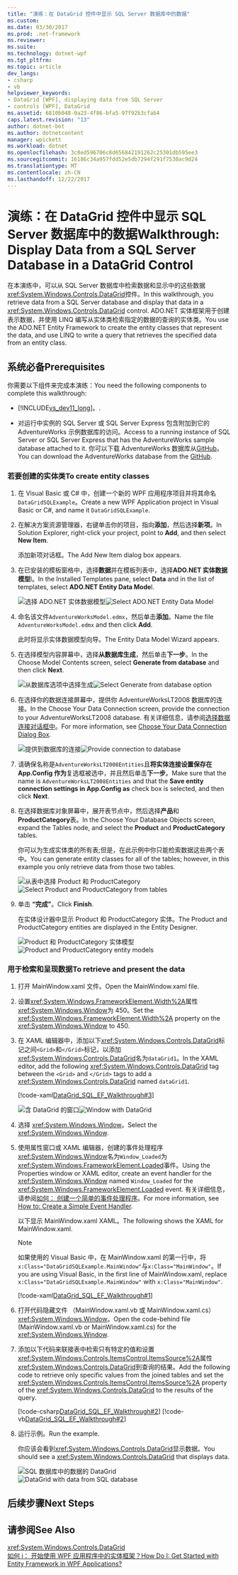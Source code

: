 ```yaml
---
title: "演练：在 DataGrid 控件中显示 SQL Server 数据库中的数据"
ms.custom: 
ms.date: 03/30/2017
ms.prod: .net-framework
ms.reviewer: 
ms.suite: 
ms.technology: dotnet-wpf
ms.tgt_pltfrm: 
ms.topic: article
dev_langs:
- csharp
- vb
helpviewer_keywords:
- DataGrid [WPF], displaying data from SQL Server
- controls [WPF], DataGrid
ms.assetid: 6810b048-0a23-4f86-bfa5-97f92b3cfab4
caps.latest.revision: "13"
author: dotnet-bot
ms.author: dotnetcontent
manager: wpickett
ms.workload: dotnet
ms.openlocfilehash: 3c8ed596706c8d656842191262c25301db595ee3
ms.sourcegitcommit: 16186c34a957fdd52e5db7294f291f7530ac9d24
ms.translationtype: MT
ms.contentlocale: zh-CN
ms.lasthandoff: 12/22/2017
---
```

# <a name="walkthrough-display-data-from-a-sql-server-database-in-a-datagrid-control"></a><span data-ttu-id="d4890-102">演练：在 DataGrid 控件中显示 SQL Server 数据库中的数据</span><span class="sxs-lookup"><span data-stu-id="d4890-102">Walkthrough: Display Data from a SQL Server Database in a DataGrid Control</span></span>
<span data-ttu-id="d4890-103">在本演练中，可以从 SQL Server 数据库中检索数据和显示中的这些数据<xref:System.Windows.Controls.DataGrid>控件。</span><span class="sxs-lookup"><span data-stu-id="d4890-103">In this walkthrough, you retrieve data from a SQL Server database and display that data in a <xref:System.Windows.Controls.DataGrid> control.</span></span> <span data-ttu-id="d4890-104">ADO.NET 实体框架用于创建表示数据，并使用 LINQ 编写从实体类检索指定的数据的查询的实体类。</span><span class="sxs-lookup"><span data-stu-id="d4890-104">You use the ADO.NET Entity Framework to create the entity classes that represent the data, and use LINQ to write a query that retrieves the specified data from an entity class.</span></span>  
  
## <a name="prerequisites"></a><span data-ttu-id="d4890-105">系统必备</span><span class="sxs-lookup"><span data-stu-id="d4890-105">Prerequisites</span></span>  
 <span data-ttu-id="d4890-106">你需要以下组件来完成本演练：</span><span class="sxs-lookup"><span data-stu-id="d4890-106">You need the following components to complete this walkthrough:</span></span>  
  
-   [!INCLUDE[vs_dev11_long](../../../../includes/vs-dev11-long-md.md)]<span data-ttu-id="d4890-107">。</span><span class="sxs-lookup"><span data-stu-id="d4890-107">.</span></span>  
  
-   <span data-ttu-id="d4890-108">对运行中实例的 SQL Server 或 SQL Server Express 包含附加到它的 AdventureWorks 示例数据库的访问。</span><span class="sxs-lookup"><span data-stu-id="d4890-108">Access to a running instance of SQL Server or SQL Server Express that has the AdventureWorks sample database attached to it.</span></span> <span data-ttu-id="d4890-109">你可以下载 AdventureWorks 数据库从[GitHub](https://github.com/Microsoft/sql-server-samples/releases)。</span><span class="sxs-lookup"><span data-stu-id="d4890-109">You can download the AdventureWorks database from the [GitHub](https://github.com/Microsoft/sql-server-samples/releases).</span></span>  
  
### <a name="to-create-entity-classes"></a><span data-ttu-id="d4890-110">若要创建的实体类</span><span class="sxs-lookup"><span data-stu-id="d4890-110">To create entity classes</span></span>  
  
1.  <span data-ttu-id="d4890-111">在 Visual Basic 或 C# 中，创建一个新的 WPF 应用程序项目并将其命名`DataGridSQLExample`。</span><span class="sxs-lookup"><span data-stu-id="d4890-111">Create a new WPF Application project in Visual Basic or C#, and name it `DataGridSQLExample`.</span></span>  
  
2.  <span data-ttu-id="d4890-112">在解决方案资源管理器，右键单击你的项目，指向**添加**，然后选择**新项**。</span><span class="sxs-lookup"><span data-stu-id="d4890-112">In Solution Explorer, right-click your project, point to **Add**, and then select **New Item**.</span></span>  
  
     <span data-ttu-id="d4890-113">添加新项对话框。</span><span class="sxs-lookup"><span data-stu-id="d4890-113">The Add New Item dialog box appears.</span></span>  
  
3.  <span data-ttu-id="d4890-114">在已安装的模板窗格中，选择**数据**并在模板列表中，选择**ADO.NET 实体数据模型**l。</span><span class="sxs-lookup"><span data-stu-id="d4890-114">In the Installed Templates pane, select **Data** and in the list of templates, select **ADO.NET Entity Data Mode**l.</span></span>  
  
     <span data-ttu-id="d4890-115">![选择 ADO.NET 实体数据模型](../../../../docs/framework/wpf/controls/media/datagrid-sql-ef-step1.png "DataGrid_SQL_EF_Step1")</span><span class="sxs-lookup"><span data-stu-id="d4890-115">![Select ADO.NET Entity Data Model](../../../../docs/framework/wpf/controls/media/datagrid-sql-ef-step1.png "DataGrid_SQL_EF_Step1")</span></span>  
  
4.  <span data-ttu-id="d4890-116">命名该文件`AdventureWorksModel.edmx`，然后单击**添加**。</span><span class="sxs-lookup"><span data-stu-id="d4890-116">Name the file `AdventureWorksModel.edmx` and then click **Add**.</span></span>  
  
     <span data-ttu-id="d4890-117">此时将显示实体数据模型向导。</span><span class="sxs-lookup"><span data-stu-id="d4890-117">The Entity Data Model Wizard appears.</span></span>  
  
5.  <span data-ttu-id="d4890-118">在选择模型内容屏幕中，选择**从数据库生成**，然后单击**下一步**。</span><span class="sxs-lookup"><span data-stu-id="d4890-118">In the Choose Model Contents screen, select **Generate from database** and then click **Next**.</span></span>  
  
     <span data-ttu-id="d4890-119">![从数据库选项中选择生成](../../../../docs/framework/wpf/controls/media/datagrid-sql-ef-step2.png "DataGrid_SQL_EF_Step2")</span><span class="sxs-lookup"><span data-stu-id="d4890-119">![Select Generate from database option](../../../../docs/framework/wpf/controls/media/datagrid-sql-ef-step2.png "DataGrid_SQL_EF_Step2")</span></span>  
  
6.  <span data-ttu-id="d4890-120">在选择你的数据连接屏幕中，提供你 AdventureWorksLT2008 数据库的连接。</span><span class="sxs-lookup"><span data-stu-id="d4890-120">In the Choose Your Data Connection screen, provide the connection to your AdventureWorksLT2008 database.</span></span> <span data-ttu-id="d4890-121">有关详细信息，请参阅[选择数据连接对话框中](http://go.microsoft.com/fwlink/?LinkId=160190)。</span><span class="sxs-lookup"><span data-stu-id="d4890-121">For more information, see [Choose Your Data Connection Dialog Box](http://go.microsoft.com/fwlink/?LinkId=160190).</span></span>  
  
     <span data-ttu-id="d4890-122">![提供到数据库的连接](../../../../docs/framework/wpf/controls/media/datagrid-sql-ef-step3.png "DataGrid_SQL_EF_Step3")</span><span class="sxs-lookup"><span data-stu-id="d4890-122">![Provide connection to database](../../../../docs/framework/wpf/controls/media/datagrid-sql-ef-step3.png "DataGrid_SQL_EF_Step3")</span></span>  
  
7.  <span data-ttu-id="d4890-123">请确保名称是`AdventureWorksLT2008Entities`且**将实体连接设置保存在 App.Config 作为**复选框被选中，并且然后单击**下一步**。</span><span class="sxs-lookup"><span data-stu-id="d4890-123">Make sure that the name is `AdventureWorksLT2008Entities` and that the **Save entity connection settings in App.Config as** check box is selected, and then click **Next**.</span></span>  
  
8.  <span data-ttu-id="d4890-124">在选择数据库对象屏幕中，展开表节点中，然后选择**产品**和**ProductCategory**表。</span><span class="sxs-lookup"><span data-stu-id="d4890-124">In the Choose Your Database Objects screen, expand the Tables node, and select the **Product** and **ProductCategory** tables.</span></span>  
  
     <span data-ttu-id="d4890-125">你可以为生成实体类的所有表;但是，在此示例中你只能检索数据这些两个表中。</span><span class="sxs-lookup"><span data-stu-id="d4890-125">You can generate entity classes for all of the tables; however, in this example you only retrieve data from those two tables.</span></span>  
  
     <span data-ttu-id="d4890-126">![从表中选择 Product 和 ProductCategory](../../../../docs/framework/wpf/controls/media/datagrid-sql-ef-step4.png "DataGrid_SQL_EF_Step4")</span><span class="sxs-lookup"><span data-stu-id="d4890-126">![Select Product and ProductCategory from tables](../../../../docs/framework/wpf/controls/media/datagrid-sql-ef-step4.png "DataGrid_SQL_EF_Step4")</span></span>  
  
9. <span data-ttu-id="d4890-127">单击 **“完成”**。</span><span class="sxs-lookup"><span data-stu-id="d4890-127">Click **Finish**.</span></span>  
  
     <span data-ttu-id="d4890-128">在实体设计器中显示 Product 和 ProductCategory 实体。</span><span class="sxs-lookup"><span data-stu-id="d4890-128">The Product and ProductCategory entities are displayed in the Entity Designer.</span></span>  
  
     <span data-ttu-id="d4890-129">![Product 和 ProductCategory 实体模型](../../../../docs/framework/wpf/controls/media/datagrid-sql-ef-step5.png "DataGrid_SQL_EF_Step5")</span><span class="sxs-lookup"><span data-stu-id="d4890-129">![Product and ProductCategory entity models](../../../../docs/framework/wpf/controls/media/datagrid-sql-ef-step5.png "DataGrid_SQL_EF_Step5")</span></span>  
  
### <a name="to-retrieve-and-present-the-data"></a><span data-ttu-id="d4890-130">用于检索和呈现数据</span><span class="sxs-lookup"><span data-stu-id="d4890-130">To retrieve and present the data</span></span>  
  
1.  <span data-ttu-id="d4890-131">打开 MainWindow.xaml 文件。</span><span class="sxs-lookup"><span data-stu-id="d4890-131">Open the MainWindow.xaml file.</span></span>  
  
2.  <span data-ttu-id="d4890-132">设置<xref:System.Windows.FrameworkElement.Width%2A>属性<xref:System.Windows.Window>为 450。</span><span class="sxs-lookup"><span data-stu-id="d4890-132">Set the <xref:System.Windows.FrameworkElement.Width%2A> property on the <xref:System.Windows.Window> to 450.</span></span>  
  
3.  <span data-ttu-id="d4890-133">在 XAML 编辑器中，添加以下<xref:System.Windows.Controls.DataGrid>标记之间`<Grid>`和`</Grid>`标记，以添加<xref:System.Windows.Controls.DataGrid>名为`dataGrid1`。</span><span class="sxs-lookup"><span data-stu-id="d4890-133">In the XAML editor, add the following <xref:System.Windows.Controls.DataGrid> tag between the `<Grid>` and `</Grid>` tags to add a <xref:System.Windows.Controls.DataGrid> named `dataGrid1`.</span></span>  
  
     [!code-xaml[DataGrid_SQL_EF_Walkthrough#3](../../../../samples/snippets/csharp/VS_Snippets_Wpf/DataGrid_SQL_EF_Walkthrough/CS/MainWindow.xaml#3)]  
  
     <span data-ttu-id="d4890-134">![含 DataGrid 的窗口](../../../../docs/framework/wpf/controls/media/datagrid-sql-ef-step6.png "DataGrid_SQL_EF_Step6")</span><span class="sxs-lookup"><span data-stu-id="d4890-134">![Window with DataGrid](../../../../docs/framework/wpf/controls/media/datagrid-sql-ef-step6.png "DataGrid_SQL_EF_Step6")</span></span>  
  
4.  <span data-ttu-id="d4890-135">选择 <xref:System.Windows.Window>。</span><span class="sxs-lookup"><span data-stu-id="d4890-135">Select the <xref:System.Windows.Window>.</span></span>  
  
5.  <span data-ttu-id="d4890-136">使用属性窗口或 XAML 编辑器，创建的事件处理程序<xref:System.Windows.Window>名为`Window_Loaded`为<xref:System.Windows.FrameworkElement.Loaded>事件。</span><span class="sxs-lookup"><span data-stu-id="d4890-136">Using the Properties window or XAML editor, create an event handler for the <xref:System.Windows.Window> named `Window_Loaded` for the <xref:System.Windows.FrameworkElement.Loaded> event.</span></span> <span data-ttu-id="d4890-137">有关详细信息，请参阅[如何： 创建一个简单的事件处理程序](http://msdn.microsoft.com/en-us/b1456e07-9dec-4354-99cf-18666b64f480)。</span><span class="sxs-lookup"><span data-stu-id="d4890-137">For more information, see [How to: Create a Simple Event Handler](http://msdn.microsoft.com/en-us/b1456e07-9dec-4354-99cf-18666b64f480).</span></span>  
  
     <span data-ttu-id="d4890-138">以下显示 MainWindow.xaml XAML。</span><span class="sxs-lookup"><span data-stu-id="d4890-138">The following shows the XAML for MainWindow.xaml.</span></span>  
  
    > [!NOTE]
    >  <span data-ttu-id="d4890-139">如果使用的 Visual Basic 中，在 MainWindow.xaml 的第一行中，将`x:Class="DataGridSQLExample.MainWindow"`与`x:Class="MainWindow"`。</span><span class="sxs-lookup"><span data-stu-id="d4890-139">If you are using Visual Basic, in the first line of MainWindow.xaml, replace `x:Class="DataGridSQLExample.MainWindow"` with `x:Class="MainWindow"`.</span></span>  
  
     [!code-xaml[DataGrid_SQL_EF_Walkthrough#1](../../../../samples/snippets/csharp/VS_Snippets_Wpf/DataGrid_SQL_EF_Walkthrough/CS/MainWindow.xaml#1)]  
  
6.  <span data-ttu-id="d4890-140">打开代码隐藏文件 （MainWindow.xaml.vb 或 MainWindow.xaml.cs） <xref:System.Windows.Window>。</span><span class="sxs-lookup"><span data-stu-id="d4890-140">Open the code-behind file (MainWindow.xaml.vb or MainWindow.xaml.cs) for the <xref:System.Windows.Window>.</span></span>  
  
7.  <span data-ttu-id="d4890-141">添加以下代码来联接表中检索只有特定的值和设置<xref:System.Windows.Controls.ItemsControl.ItemsSource%2A>属性<xref:System.Windows.Controls.DataGrid>到查询的结果。</span><span class="sxs-lookup"><span data-stu-id="d4890-141">Add the following code to retrieve only specific values from the joined tables and set the <xref:System.Windows.Controls.ItemsControl.ItemsSource%2A> property of the <xref:System.Windows.Controls.DataGrid> to the results of the query.</span></span>  
  
     [!code-csharp[DataGrid_SQL_EF_Walkthrough#2](../../../../samples/snippets/csharp/VS_Snippets_Wpf/DataGrid_SQL_EF_Walkthrough/CS/MainWindow.xaml.cs#2)]
     [!code-vb[DataGrid_SQL_EF_Walkthrough#2](../../../../samples/snippets/visualbasic/VS_Snippets_Wpf/DataGrid_SQL_EF_Walkthrough/VB/MainWindow.xaml.vb#2)]  
  
8.  <span data-ttu-id="d4890-142">运行示例。</span><span class="sxs-lookup"><span data-stu-id="d4890-142">Run the example.</span></span>  
  
     <span data-ttu-id="d4890-143">你应该会看到<xref:System.Windows.Controls.DataGrid>显示数据。</span><span class="sxs-lookup"><span data-stu-id="d4890-143">You should see a <xref:System.Windows.Controls.DataGrid> that displays data.</span></span>  
  
     <span data-ttu-id="d4890-144">![SQL 数据库中的数据的 DataGrid](../../../../docs/framework/wpf/controls/media/datagrid-sql-ef-step7.png "DataGrid_SQL_EF_Step7")</span><span class="sxs-lookup"><span data-stu-id="d4890-144">![DataGrid with data from SQL database](../../../../docs/framework/wpf/controls/media/datagrid-sql-ef-step7.png "DataGrid_SQL_EF_Step7")</span></span>  
  
## <a name="next-steps"></a><span data-ttu-id="d4890-145">后续步骤</span><span class="sxs-lookup"><span data-stu-id="d4890-145">Next Steps</span></span>  
  
## <a name="see-also"></a><span data-ttu-id="d4890-146">请参阅</span><span class="sxs-lookup"><span data-stu-id="d4890-146">See Also</span></span>  
 <xref:System.Windows.Controls.DataGrid>  
 [<span data-ttu-id="d4890-147">如何 i： 开始使用 WPF 应用程序中的实体框架？</span><span class="sxs-lookup"><span data-stu-id="d4890-147">How Do I: Get Started with Entity Framework in WPF Applications?</span></span>](http://go.microsoft.com/fwlink/?LinkId=159868)
